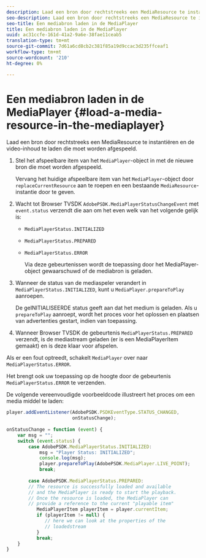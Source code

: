 ```yaml
---
description: Laad een bron door rechtstreeks een MediaResource te instantiëren en de video-inhoud te laden die moet worden afgespeeld.
seo-description: Laad een bron door rechtstreeks een MediaResource te instantiëren en de video-inhoud te laden die moet worden afgespeeld.
seo-title: Een mediabron laden in de MediaPlayer
title: Een mediabron laden in de MediaPlayer
uuid: ac31ccfe-161d-41a2-9a6e-38fae11ceab5
translation-type: tm+mt
source-git-commit: 7d61a6cd8cb2c381f85a19d9ccac3d235ffceaf1
workflow-type: tm+mt
source-wordcount: '210'
ht-degree: 0%

---
```



# Een mediabron laden in de MediaPlayer {#load-a-media-resource-in-the-mediaplayer}

Laad een bron door rechtstreeks een MediaResource te instantiëren en de video-inhoud te laden die moet worden afgespeeld.

1. Stel het afspeelbare item van het `MediaPlayer`-object in met de nieuwe bron die moet worden afgespeeld.

   Vervang het huidige afspeelbare item van het `MediaPlayer`-object door `replaceCurrentResource` aan te roepen en een bestaande `MediaResource`-instantie door te geven.

1. Wacht tot Browser TVSDK `AdobePSDK.MediaPlayerStatusChangeEvent` met `event.status` verzendt die aan om het even welk van het volgende gelijk is:

   * `MediaPlayerStatus.INITIALIZED`
   * `MediaPlayerStatus.PREPARED`
   * `MediaPlayerStatus.ERROR`

      Via deze gebeurtenissen wordt de toepassing door het MediaPlayer-object gewaarschuwd of de mediabron is geladen.

1. Wanneer de status van de mediaspeler verandert in `MediaPlayerStatus.INITIALIZED`, kunt u `MediaPlayer.prepareToPlay` aanroepen.

   De geINITIALISEERDE status geeft aan dat het medium is geladen. Als u `prepareToPlay` aanroept, wordt het proces voor het oplossen en plaatsen van advertenties gestart, indien van toepassing.
1. Wanneer Browser TVSDK de gebeurtenis `MediaPlayerStatus.PREPARED` verzendt, is de mediastream geladen (er is een MediaPlayerItem gemaakt) en is deze klaar voor afspelen.

Als er een fout optreedt, schakelt `MediaPlayer` over naar `MediaPlayerStatus.ERROR`.

Het brengt ook uw toepassing op de hoogte door de gebeurtenis `MediaPlayerStatus.ERROR` te verzenden.

><!--<a id="example_3774607C6F08473282CF0CB7F3D82373"></a>-->


De volgende vereenvoudigde voorbeeldcode illustreert het proces om een media middel te laden:

```js
player.addEventListener(AdobePSDK.PSDKEventType.STATUS_CHANGED,  
                        onStatusChange); 
 
onStatusChange = function (event) { 
    var msg = ""; 
    switch (event.status) { 
        case AdobePSDK.MediaPlayerStatus.INITIALIZED: 
            msg = "Player Status: INITIALIZED"; 
            console.log(msg); 
            player.prepareToPlay(AdobePSDK.MediaPlayer.LIVE_POINT); 
            break; 
 
        case AdobePSDK.MediaPlayerStatus.PREPARED: 
        // The resource is successfully loaded and available 
        // and the MediaPlayer is ready to start the playback. 
        // Once the resource is loaded, the MediaPlayer can 
        // provide a reference to the current "playable item" 
           MediaPlayerItem playerItem = player.currentItem; 
           if (playerItem != null) {  
              // here we can look at the properties of the  
              // loadedstream 
           } 
           break; 
    } 
}
```
